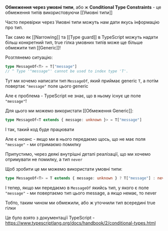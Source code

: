 **Обмеження через умовні типи**, або ж **Conditional Type Constraints** - це обмеження типів використовуючи [[Умовні типи]]

Часто перевірки через Умовні типи можуть нам дати якусь інформацію про тип. 

Так само як [[Narrowing]] та [[Type guard]] в TypeScript можуть надати більш конкретний тип, true гілка умовних типів може ще більше обмежити тип [[Generic]]!

Розглянемо ситуацію:

```ts
type MessageOf<T> = T["message"]
// ^ Type '"message"' cannot be used to index type 'T'.
```

Тут ми хочемо написати тип `MessageOf`, який приймає generic `T`, а потім повертає `"message"` поле цього generic

Але є проблема - TypeScript не знає, що в ньому існує це поле `"message"`!

Для цього ми можемо використати [[Обмеження Generic]]:

```ts
type MessageOf<T extends { message: unknown }> = T["message"]
```

І так, такий код буде працювати

Але є нюанс - якщо ми в нього передаємо щось, що не має поля `"message"` - ми отримаємо помилку

Припустимо, через деякі внутрішні деталі реалізації, що ми хочемо отримувати не помилку, а тип `never`

Щоб зробити це ми можемо використати умовні типи:

```ts
type MessageOf<T> = T extends { message: unknown } ? T["message"] : never
```

І тепер, якщо ми передаємо в `MessageOf` якийсь тип, у якого є поле `"message"` - ми повертаємо тип цього message, а якщо немає, то never

Тобто, таким чином ми обмежили, або ж уточнили тип всередині true гілки

Це було взято з документації TypeScript - https://www.typescriptlang.org/docs/handbook/2/conditional-types.html